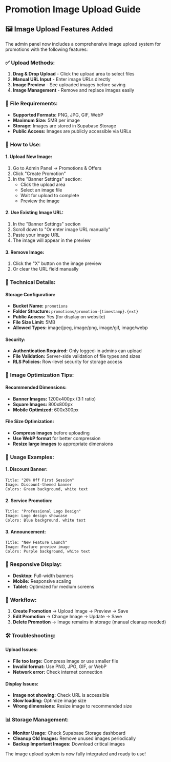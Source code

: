 # Promotion Image Upload Guide

## 🖼️ **Image Upload Features Added**

The admin panel now includes a comprehensive image upload system for promotions with the following features:

### ✅ **Upload Methods:**
1. **Drag & Drop Upload** - Click the upload area to select files
2. **Manual URL Input** - Enter image URLs directly
3. **Image Preview** - See uploaded images before saving
4. **Image Management** - Remove and replace images easily

### 📁 **File Requirements:**
- **Supported Formats:** PNG, JPG, GIF, WebP
- **Maximum Size:** 5MB per image
- **Storage:** Images are stored in Supabase Storage
- **Public Access:** Images are publicly accessible via URLs

### 🎯 **How to Use:**

#### **1. Upload New Image:**
1. Go to Admin Panel → Promotions & Offers
2. Click "Create Promotion"
3. In the "Banner Settings" section:
   - Click the upload area
   - Select an image file
   - Wait for upload to complete
   - Preview the image

#### **2. Use Existing Image URL:**
1. In the "Banner Settings" section
2. Scroll down to "Or enter image URL manually"
3. Paste your image URL
4. The image will appear in the preview

#### **3. Remove Image:**
1. Click the "X" button on the image preview
2. Or clear the URL field manually

### 🔧 **Technical Details:**

#### **Storage Configuration:**
- **Bucket Name:** `promotions`
- **Folder Structure:** `promotions/promotion-{timestamp}.{ext}`
- **Public Access:** Yes (for display on website)
- **File Size Limit:** 5MB
- **Allowed Types:** image/jpeg, image/png, image/gif, image/webp

#### **Security:**
- **Authentication Required:** Only logged-in admins can upload
- **File Validation:** Server-side validation of file types and sizes
- **RLS Policies:** Row-level security for storage access

### 🎨 **Image Optimization Tips:**

#### **Recommended Dimensions:**
- **Banner Images:** 1200x400px (3:1 ratio)
- **Square Images:** 800x800px
- **Mobile Optimized:** 600x300px

#### **File Size Optimization:**
- **Compress images** before uploading
- **Use WebP format** for better compression
- **Resize large images** to appropriate dimensions

### 🚀 **Usage Examples:**

#### **1. Discount Banner:**
```
Title: "20% Off First Session"
Image: Discount-themed banner
Colors: Green background, white text
```

#### **2. Service Promotion:**
```
Title: "Professional Logo Design"
Image: Logo design showcase
Colors: Blue background, white text
```

#### **3. Announcement:**
```
Title: "New Feature Launch"
Image: Feature preview image
Colors: Purple background, white text
```

### 📱 **Responsive Display:**
- **Desktop:** Full-width banners
- **Mobile:** Responsive scaling
- **Tablet:** Optimized for medium screens

### 🔄 **Workflow:**
1. **Create Promotion** → Upload Image → Preview → Save
2. **Edit Promotion** → Change Image → Update → Save
3. **Delete Promotion** → Image remains in storage (manual cleanup needed)

### 🛠️ **Troubleshooting:**

#### **Upload Issues:**
- **File too large:** Compress image or use smaller file
- **Invalid format:** Use PNG, JPG, GIF, or WebP
- **Network error:** Check internet connection

#### **Display Issues:**
- **Image not showing:** Check URL is accessible
- **Slow loading:** Optimize image size
- **Wrong dimensions:** Resize image to recommended size

### 📊 **Storage Management:**
- **Monitor Usage:** Check Supabase Storage dashboard
- **Cleanup Old Images:** Remove unused images periodically
- **Backup Important Images:** Download critical images

The image upload system is now fully integrated and ready to use!





